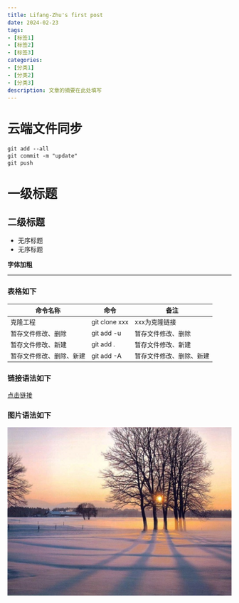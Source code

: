 ```yaml
---
title: Lifang-Zhu's first post
date: 2024-02-23
tags:
- [标签1]
- [标签2]
- [标签3]
categories:
- [分类1]
- [分类2]
- [分类3]
description: 文章的摘要在此处填写
---
```



# 云端文件同步
```
git add --all
git commit -m "update"
git push

```


# 一级标题

## 二级标题

- 无序标题
- 无序标题

**字体加粗**

---

### 表格如下

| 命令名称 | 命令 | 备注 |
|---|---|---|
| 克隆工程 | git clone xxx | xxx为克隆链接 |
| 暂存文件修改、删除 | git add -u | 暂存文件修改、删除 |
| 暂存文件修改、新建 | git add . | 暂存文件修改、新建 |
| 暂存文件修改、删除、新建 | git add -A | 暂存文件修改、删除、新建 |

### 链接语法如下

[点击链接](https://jindu-chen.github.io/)

### 图片语法如下

![图片标题](../pictrues/treef.jpg)
